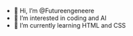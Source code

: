 - 👋 Hi, I’m @Futureengeneere
- 👀 I’m interested in coding and AI
- 🌱 I’m currently learning HTML and CSS


<!---
Futureengeneere/Futureengeneere is a ✨ special ✨ repository because its `README.md` (this file) appears on your GitHub profile.
You can click the Preview link to take a look at your changes.
--->
